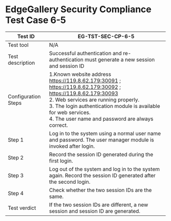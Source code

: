 # EdgeGallery Security Compliance Test Case 6-5

|Test ID   |EG-TST-SEC-CP-6-5   |
| ------------ | ------------ |
|Test tool   |N/A   |
|Test description   |Successful authentication and re-authentication must generate a new session and session ID   |
|Configuration Steps   |1.Known website address<br>https://119.8.62.179:30091 ; https://119.8.62.179:30092 ;  https://119.8.62.179:30093<br>2. Web services are running properly.<br>3. The login authentication module is available for web services.<br>4. The user name and password are always correct.   |
|Step 1   |Log in to the system using a normal user name and password. The user manager module is invoked after login.   |
|Step 2   |Record the session ID generated during the first login.   |
|Step 3   |Log out of the system and log in to the system again. Record the session ID generated after the second login.   |
|Step 4   |Check whether the two session IDs are the same.   |
|Test verdict   |If the two session IDs are different, a new session and session ID are generated.   |